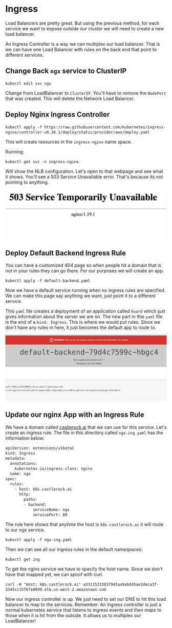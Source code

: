 # Ingress 


Load Balancers are pretty great.  But using the previous method, for each service we want to expose outside our cluster we will need to create a new load balancer.  

An Ingress Controller is a way we can multiplex our load balancer.  That is we can have one Load Balancer with rules on the back end that point to different services. 

## Change Back `ngx` service to ClusterIP

```
kubectl edit svc ngx
```

Change from LoadBalancer to `ClusterIP`.  You'll have to remove the `NodePort` that was created.  This will delete the Network Load Balancer. 

## Deploy Nginx Ingress Controller

```
kubectl apply -f https://raw.githubusercontent.com/kubernetes/ingress-nginx/controller-v0.34.1/deploy/static/provider/aws/deploy.yaml
```
This will create resources in the `ingress-nginx` name space. 

Running: 

```
kubectl get svc -n ingress-nginx
```

Will show the NLB configuration.  Let's open to that webpage and see what it shows. You'll see a 503 Service Unavailable error.  That's because its not pointing to anything. 

![503](./images/02.png)  

## Deploy Default Backend Ingress Rule

You can have a customized 404 page so when people hit a domain that is not in your rules they can go there.  For our purposes we will create an app.  

```
kubectl apply -f default-backend.yaml
```

Now we have a default service running when no ingress rules are specified.  We can make this page say anything we want, just point it to a different service. 

This `yaml` file creates a deployment of an application called `kuard` which just gives information about the server we are on. The new part in this `yaml` file is the end of a `kind: Ingress`.  This is where we would put rules.  Since we don't have any rules in here, it just becomes the default app to route to. 

![kuard](./images/03.png)

## Update our nginx App with an Ingress Rule

We have a domain called [castlerock.ai](https://castlerock.ai) that we can use for this service.  Let's create an ingress rule.  The file in this directory called `ngx-ing.yaml` has the information below: 

```
apiVersion: extensions/v1beta1
kind: Ingress
metadata:
  annotations:
    kubernetes.io/ingress.class: nginx
  name: ngx
spec:
  rules:
    - host: k8s.castlerock.ai
      http:
        paths:
        - backend:
            serviceName: ngx
            servicePort: 80
```

The rule here shows that anytime the host is `k8s.castlerock.ai` it will route to our ngx service.  

```
kubectl apply -f ngx-ing.yaml
```

Then we can see all our ingress rules in the default namespaces: 

```
kubectl get ing
```

To get the nginx service we have to specify the host name.  Since we don't have that mapped yet, we can spoof with curl. 

```
curl -H "Host: k8s.castlerock.ai" a33115333837945aa9abd45ae3deca3f-3345cc15f67e0899.elb.us-west-2.amazonaws.com
```

Now our ingress controller is up.  We just need to set our DNS to hit this load balancer to map to the services.  Remember: An ingress controller is just a normal kubernetes service that listens to ingress events and then maps to those when it is hit from the outside. It allows us to multiplex our LoadBalancer!





